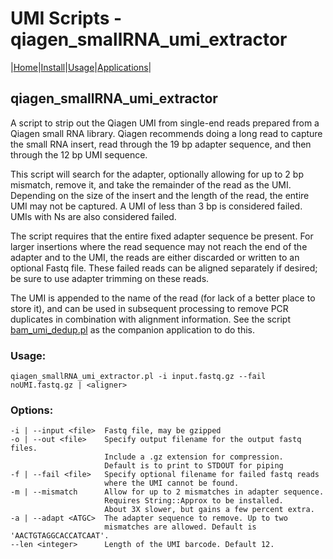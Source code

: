 # UMI Scripts - qiagen\_smallRNA\_umi\_extractor

|[Home](Readme.md)|[Install](Install.md)|[Usage](Usage.md)|[Applications](Applications.md)|

## qiagen\_smallRNA\_umi\_extractor

A script to strip out the Qiagen UMI from single-end reads 
prepared from a Qiagen small RNA library. Qiagen recommends doing 
a long read to capture the small RNA insert, read through the 
19 bp adapter sequence, and then through the 12 bp UMI sequence. 

This script will search for the adapter, optionally allowing for up to 
2 bp mismatch, remove it, and take the remainder of the read as the UMI. 
Depending on the size of the insert and the length of the read, the 
entire UMI may not be captured. A UMI of less than 3 bp is considered 
failed. UMIs with Ns are also considered failed.

The script requires that the entire fixed adapter sequence be present. 
For larger insertions where the read sequence may not reach the end of 
the adapter and to the UMI, the reads are either discarded or written 
to an optional Fastq file. These failed reads can be aligned separately 
if desired; be sure to use adapter trimming on these reads.

The UMI is appended to the name of the read (for lack of a better place 
to store it), and can be used in subsequent processing to remove PCR 
duplicates in combination with alignment information. See the script 
[bam_umi_dedup.pl](bam_umi_dedup.md) as the companion application to do this.

### Usage:

	qiagen_smallRNA_umi_extractor.pl -i input.fastq.gz --fail noUMI.fastq.gz | <aligner>

### Options:

	-i | --input <file>  Fastq file, may be gzipped
	-o | --out <file>    Specify output filename for the output fastq files.
	                     Include a .gz extension for compression.
	                     Default is to print to STDOUT for piping
	-f | --fail <file>   Specify optional filename for failed fastq reads 
	                     where the UMI cannot be found.
	-m | --mismatch      Allow for up to 2 mismatches in adapter sequence.
	                     Requires String::Approx to be installed. 
	                     About 3X slower, but gains a few percent extra.
	-a | --adapt <ATGC>  The adapter sequence to remove. Up to two   
	                     mismatches are allowed. Default is 'AACTGTAGGCACCATCAAT'.
	--len <integer>      Length of the UMI barcode. Default 12.

